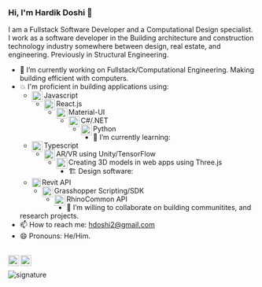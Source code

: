 ### Hi, I'm Hardik Doshi 👋

I am a Fullstack Software Developer and a Computational Design specialist. I work as a software developer in the Building architecture and construction technology industry somewhere between design, real estate, and engineering. Previously in Structural Engineering.

- 🔭 I’m currently working on Fullstack/Computational Engineering. Making building efficient with computers.
- 💥 I'm proficient in building applications using:
  - Javascript<img align="left" alt="JS" width="22px" src="https://cdn.jsdelivr.net/npm/simple-icons@3.13.0/icons/javascript.svg" />
  - React.js<img align="left" alt="React" width="22px" src="https://cdn.jsdelivr.net/npm/simple-icons@3.13.0/icons/react.svg" />
  - Material-UI<img align="left" alt="React" width="22px" src="https://cdn.jsdelivr.net/npm/simple-icons@3.13.0/icons/material-ui.svg" />
  - C#/.NET<img align="left" alt="c" width="22px" src="https://cdn.jsdelivr.net/npm/simple-icons@3.13.0/icons/codio.svg" />
  - Python<img align="left" alt="Python" width="22px" src="https://cdn.jsdelivr.net/npm/simple-icons@3.13.0/icons/python.svg" />
- 🌱 I’m currently learning:
  - Typescript<img align="left" alt="TS" width="22px" src="https://cdn.jsdelivr.net/npm/simple-icons@3.13.0/icons/typescript.svg" />
  - AR/VR using Unity/TensorFlow<img align="left" alt="TensorFlow" width="22px" src="https://cdn.jsdelivr.net/npm/simple-icons@3.13.0/icons/unity.svg" />
  - Creating 3D models in web apps using Three.js<img align="left" alt="Three.js" width="22px" src="https://upload.wikimedia.org/wikipedia/commons/3/3f/Three.js_Icon.svg" />
- 🏗️ Design software:
  - Revit API<img align="left" alt="Revit" width="18px" src="https://icon-library.com/images/revit-icon/revit-icon-28.jpg" />
  - Grasshopper Scripting/SDK<img align="left" alt="GH" width="22px" src="https://developer.rhino3d.com/images/grasshopper-guides-col1.png" />
  - RhinoCommon API<img align="left" alt="Rhino" width="22px" src="https://www.rhino3d.com/new-source/features/rhinocommon/thumbnail.png" />
- 👯 I’m willing to collaborate on building communitites, and research projects.
- 📫 How to reach me: hdoshi2@gmail.com
- 😄 Pronouns: He/Him.

<br>
<a href="https://www.linkedin.com/in/hdoshi2/">
  <img align="left" alt="Hardik's LinkdeIN" width="22px" src="https://cdn.jsdelivr.net/npm/simple-icons@v3/icons/linkedin.svg" />
</a>
<a href="https://twitter.com/Kidrah9">
  <img align="left" alt="Hardik Doshi | Twitter" width="22px" src="https://cdn.jsdelivr.net/npm/simple-icons@v3/icons/twitter.svg" />
</a>
</br>

![signature](https://user-images.githubusercontent.com/46202854/148426563-a521e002-a69b-4736-b182-e07a14d9fb0e.gif)
